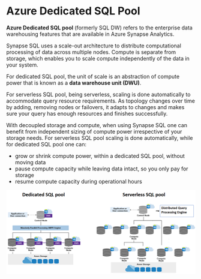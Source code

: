 # Azure Dedicated SQL Pool

**Azure Dedicated SQL pool** (formerly SQL DW) refers to the enterprise data warehousing features that are available in Azure Synapse Analytics.

Synapse SQL uses a scale-out architecture to distribute computational processing of data across multiple nodes. Compute is separate from storage, which enables you to scale compute independently of the data in your system.

For dedicated SQL pool, the unit of scale is an abstraction of compute power that is known as a **data warehouse unit (DWU)**.

For serverless SQL pool, being serverless, scaling is done automatically to accommodate query resource requirements. As topology changes over time by adding, removing nodes or failovers, it adapts to changes and makes sure your query has enough resources and finishes successfully. 

With decoupled storage and compute, when using Synapse SQL one can benefit from independent sizing of compute power irrespective of your storage needs. For serverless SQL pool scaling is done automatically, while for dedicated SQL pool one can:
- grow or shrink compute power, within a dedicated SQL pool, without moving data
- pause compute capacity while leaving data intact, so you only pay for storage
- resume compute capacity during operational hours

![Dedicated SQL Pool](../../images/dedicated_sql_pool.png)